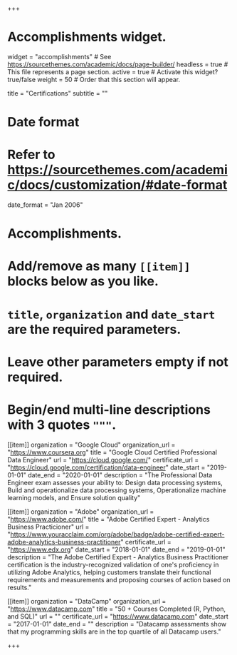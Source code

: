 +++
# Accomplishments widget.
widget = "accomplishments"  # See https://sourcethemes.com/academic/docs/page-builder/
headless = true  # This file represents a page section.
active = true  # Activate this widget? true/false
weight = 50  # Order that this section will appear.

title = "Certifications"
subtitle = ""

# Date format
#   Refer to https://sourcethemes.com/academic/docs/customization/#date-format
date_format = "Jan 2006"

# Accomplishments.
#   Add/remove as many `[[item]]` blocks below as you like.
#   `title`, `organization` and `date_start` are the required parameters.
#   Leave other parameters empty if not required.
#   Begin/end multi-line descriptions with 3 quotes `"""`.

[[item]]
  organization = "Google Cloud"
  organization_url = "https://www.coursera.org"
  title = "Google Cloud Certified Professional Data Engineer"
  url = "https://cloud.google.com/"
  certificate_url = "https://cloud.google.com/certification/data-engineer"
  date_start = "2019-01-01"
  date_end = "2020-01-01"
  description = "The Professional Data Engineer exam assesses your ability to: Design data processing systems, Build and operationalize data processing systems, Operationalize machine learning models, and Ensure solution quality"

[[item]]
  organization = "Adobe"
  organization_url = "https://www.adobe.com/"
  title = "Adobe Certified Expert - Analytics Business Practicioner"
  url = "https://www.youracclaim.com/org/adobe/badge/adobe-certified-expert-adobe-analytics-business-practitioner"
  certificate_url = "https://www.edx.org"
  date_start = "2018-01-01"
  date_end = "2019-01-01"
  description = "The Adobe Certified Expert - Analytics Business Practitioner certification is the industry-recognized validation of one's proficiency in utilizing Adobe Analytics, helping customers translate their functional requirements and measurements and proposing courses of action based on results."
  
[[item]]
  organization = "DataCamp"
  organization_url = "https://www.datacamp.com"
  title = "50 + Courses Completed (R, Python, and SQL)"
  url = ""
  certificate_url = "https://www.datacamp.com"
  date_start = "2017-01-01"
  date_end = ""
  description = "Datacamp assessments show that my programming skills are in the top quartile of all Datacamp users."

+++
